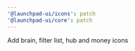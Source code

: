 ```yaml
---
'@launchpad-ui/icons': patch
'@launchpad-ui/core': patch
---
```


Add brain, filter list, hub and money icons
